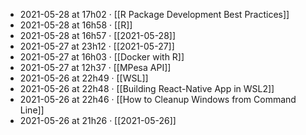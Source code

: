 - 2021-05-28 at 17h02 · [[R Package Development Best Practices]]
- 2021-05-28 at 16h58 · [[R]]
- 2021-05-28 at 16h57 · [[2021-05-28]]
- 2021-05-27 at 23h12 · [[2021-05-27]]
- 2021-05-27 at 16h03 · [[Docker with R]]
- 2021-05-27 at 12h37 · [[MPesa API]]
- 2021-05-26 at 22h49 · [[WSL]]
- 2021-05-26 at 22h48 · [[Building React-Native App in WSL2]]
- 2021-05-26 at 22h46 · [[How to Cleanup Windows from Command Line]]
- 2021-05-26 at 21h26 · [[2021-05-26]]
